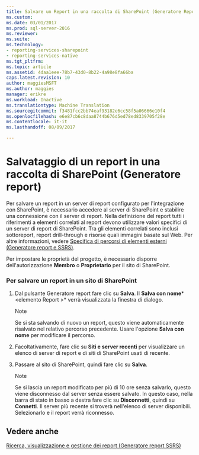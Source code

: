 ```yaml
---
title: Salvare un Report in una raccolta di SharePoint (Generatore Report) | Documenti Microsoft
ms.custom: 
ms.date: 03/01/2017
ms.prod: sql-server-2016
ms.reviewer: 
ms.suite: 
ms.technology:
- reporting-services-sharepoint
- reporting-services-native
ms.tgt_pltfrm: 
ms.topic: article
ms.assetid: 4daa1eee-78b7-43d0-8b22-4a98e8fa66ba
caps.latest.revision: 10
author: maggiesMSFT
ms.author: maggies
manager: erikre
ms.workload: Inactive
ms.translationtype: Machine Translation
ms.sourcegitcommit: f3481fcc2bb74eaf93182e6cc58f5a06666e10f4
ms.openlocfilehash: e6e87cb6c8daa8744b676d5ed78ed8339705f28e
ms.contentlocale: it-it
ms.lasthandoff: 08/09/2017

---
```

# <a name="save-a-report-to-a-sharepoint-library-report-builder"></a>Salvataggio di un report in una raccolta di SharePoint (Generatore report)
  Per salvare un report in un server di report configurato per l'integrazione con SharePoint, è necessario accedere al server di SharePoint e stabilire una connessione con il server di report. Nella definizione del report tutti i riferimenti a elementi correlati al report devono utilizzare valori specifici di un server di report di SharePoint. Tra gli elementi correlati sono inclusi sottoreport, report drill-through e risorse quali immagini basate sul Web. Per altre informazioni, vedere [Specifica di percorsi di elementi esterni &#40;Generatore report e SSRS&#41;](../../reporting-services/report-design/specifying-paths-to-external-items-report-builder-and-ssrs.md).  
  
 Per impostare le proprietà del progetto, è necessario disporre dell'autorizzazione **Membro** o **Proprietario** per il sito di SharePoint.  
  
### <a name="to-save-a-report-to-a-sharepoint-site"></a>Per salvare un report in un sito di SharePoint  
  
1.  Dal pulsante Generatore report fare clic su **Salva**. Il **Salva con nome***\<elemento Report >* verrà visualizzata la finestra di dialogo.  
  
    > [!NOTE]  
    >  Se si sta salvando di nuovo un report, questo viene automaticamente risalvato nel relativo percorso precedente. Usare l'opzione **Salva con nome** per modificare il percorso.  
  
2.  Facoltativamente, fare clic su **Siti e server recenti** per visualizzare un elenco di server di report e di siti di SharePoint usati di recente.  
  
3.  Passare al sito di SharePoint, quindi fare clic su **Salva**.  
  
    > [!NOTE]  
    >  Se si lascia un report modificato per più di 10 ore senza salvarlo, questo viene disconnesso dal server senza essere salvato. In questo caso, nella barra di stato in basso a destra fare clic su **Disconnetti**, quindi su **Connetti**. Il server più recente si troverà nell'elenco di server disponibili. Selezionarlo e il report verrà riconnesso.  
  
## <a name="see-also"></a>Vedere anche  
 [Ricerca, visualizzazione e gestione dei report &#40;Generatore report SSRS&#41;](../../reporting-services/report-builder/finding-viewing-and-managing-reports-report-builder-and-ssrs.md)  
  
  

